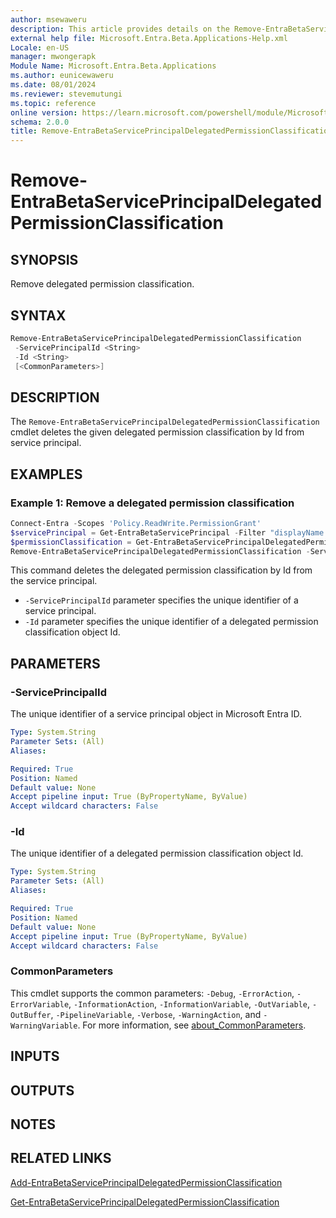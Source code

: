 ```yaml
---
author: msewaweru
description: This article provides details on the Remove-EntraBetaServicePrincipalDelegatedPermissionClassification command.
external help file: Microsoft.Entra.Beta.Applications-Help.xml
Locale: en-US
manager: mwongerapk
Module Name: Microsoft.Entra.Beta.Applications
ms.author: eunicewaweru
ms.date: 08/01/2024
ms.reviewer: stevemutungi
ms.topic: reference
online version: https://learn.microsoft.com/powershell/module/Microsoft.Entra.Beta.Applications/Remove-EntraBetaServicePrincipalDelegatedPermissionClassification
schema: 2.0.0
title: Remove-EntraBetaServicePrincipalDelegatedPermissionClassification
---
```


# Remove-EntraBetaServicePrincipalDelegatedPermissionClassification

## SYNOPSIS

Remove delegated permission classification.

## SYNTAX

```powershell
Remove-EntraBetaServicePrincipalDelegatedPermissionClassification
 -ServicePrincipalId <String>
 -Id <String>
 [<CommonParameters>]
```

## DESCRIPTION

The `Remove-EntraBetaServicePrincipalDelegatedPermissionClassification` cmdlet deletes the given delegated permission classification by Id from service principal.

## EXAMPLES

### Example 1: Remove a delegated permission classification

```powershell
Connect-Entra -Scopes 'Policy.ReadWrite.PermissionGrant'
$servicePrincipal = Get-EntraBetaServicePrincipal -Filter "displayName eq 'Helpdesk Application'"
$permissionClassification = Get-EntraBetaServicePrincipalDelegatedPermissionClassification -ServicePrincipalId $servicePrincipal.Id | Where-Object {$_.PermissionName -eq 'Sites.Read.All'}
Remove-EntraBetaServicePrincipalDelegatedPermissionClassification -ServicePrincipalId $servicePrincipal.Id -Id $permissionClassification.Id
```

This command deletes the delegated permission classification by Id from the service principal.

- `-ServicePrincipalId` parameter specifies the unique identifier of a service principal.
- `-Id` parameter specifies the unique identifier of a delegated permission classification object Id.

## PARAMETERS

### -ServicePrincipalId

The unique identifier of a service principal object in Microsoft Entra ID.

```yaml
Type: System.String
Parameter Sets: (All)
Aliases:

Required: True
Position: Named
Default value: None
Accept pipeline input: True (ByPropertyName, ByValue)
Accept wildcard characters: False
```

### -Id

The unique identifier of a delegated permission classification object Id.

```yaml
Type: System.String
Parameter Sets: (All)
Aliases:

Required: True
Position: Named
Default value: None
Accept pipeline input: True (ByPropertyName, ByValue)
Accept wildcard characters: False
```

### CommonParameters

This cmdlet supports the common parameters: `-Debug`, `-ErrorAction`, `-ErrorVariable`, `-InformationAction`, `-InformationVariable`, `-OutVariable`, `-OutBuffer`, `-PipelineVariable`, `-Verbose`, `-WarningAction`, and `-WarningVariable`. For more information, see [about_CommonParameters](https://go.microsoft.com/fwlink/?LinkID=113216).

## INPUTS

## OUTPUTS

## NOTES

## RELATED LINKS

[Add-EntraBetaServicePrincipalDelegatedPermissionClassification](Add-EntraBetaServicePrincipalDelegatedPermissionClassification.md)

[Get-EntraBetaServicePrincipalDelegatedPermissionClassification](Get-EntraBetaServicePrincipalDelegatedPermissionClassification.md)
